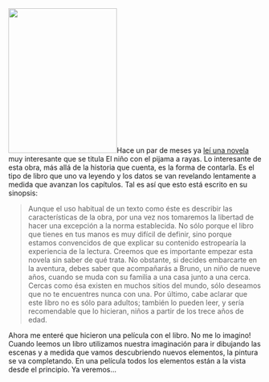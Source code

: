<html><body><img class="alignright" src="http://galeria.juanjoconti.com.ar/albums/fotos-desde-el-camino/200810211851361_3426132759.jpg" alt="" width="216" height="288">Hace un par de meses ya <a href="http://galeria.juanjoconti.com.ar/index.php?album=fotos-desde-el-camino&amp;image=200810211851361_3426132759.jpg">leí una novela</a> muy interesante que se titula El niño con el pijama a rayas. Lo interesante de esta obra, más allá de la historia que cuenta, es la forma de contarla. Es el tipo de libro que uno va leyendo y los datos se van revelando lentamente a medida que avanzan los capítulos. Tal es así que esto está escrito en su sinopsis:

<blockquote>Aunque el uso habitual de un texto como éste es describir las características de la obra, por una vez nos tomaremos la libertad de hacer una excepción a la norma establecida. No sólo porque el libro que tienes en tus manos es muy difícil de definir, sino porque estamos convencidos de que explicar su contenido estropearía la experiencia de la lectura. Creemos que es importante empezar esta novela sin saber de qué trata. No obstante, si decides embarcarte en la aventura, debes saber que acompañarás a Bruno, un niño de nueve años, cuando se muda con su familia a una casa junto a una cerca. Cercas como ésa existen en muchos sitios del mundo, sólo deseamos que no te encuentres nunca con una. Por último, cabe aclarar que este libro no es sólo para adultos; también lo pueden leer, y sería recomendable que lo hicieran, niños a partir de los trece años de edad.</blockquote>

Ahora me enteré que hicieron una película con el libro. No me lo imagino! Cuando leemos un libro utilizamos nuestra imaginación para ir dibujando las escenas y a medida que vamos descubriendo nuevos elementos, la pintura se va completando. En una película todos los elementos están a la vista desde el principio. Ya veremos...</body></html>